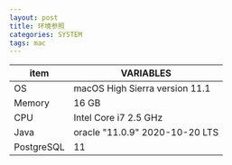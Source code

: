 ```yaml
---
layout: post
title: 环境参照
categories: SYSTEM
tags: mac
---
```

| item       | VARIABLES                      |
| ---------- | ------------------------------ |
| OS         | macOS High Sierra version 11.1 |
| Memory     | 16 GB                          |
| CPU        | Intel Core i7 2.5 GHz          |
| Java       | oracle "11.0.9" 2020-10-20 LTS |
| PostgreSQL | 11                             |

